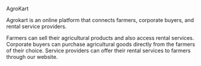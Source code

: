 AgroKart



Agrokart is an online platform that connects farmers, corporate buyers, and rental service providers.

Farmers can sell their agricultural products and also access rental services.
Corporate buyers can purchase agricultural goods directly from the farmers of their choice.
Service providers can offer their rental services to farmers through our website.
